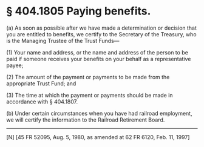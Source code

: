 # § 404.1805   Paying benefits.

(a) As soon as possible after we have made a determination or decision that you are entitled to benefits, we certify to the Secretary of the Treasury, who is the Managing Trustee of the Trust Funds—


(1) Your name and address, or the name and address of the person to be paid if someone receives your benefits on your behalf as a representative payee;


(2) The amount of the payment or payments to be made from the appropriate Trust Fund; and


(3) The time at which the payment or payments should be made in accordance with § 404.1807.


(b) Under certain circumstances when you have had railroad employment, we will certify the information to the Railroad Retirement Board.



---

[N] [45 FR 52095, Aug. 5, 1980, as amended at 62 FR 6120, Feb. 11, 1997]




